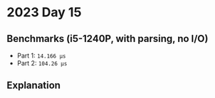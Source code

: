 # 2023 Day 15

## Benchmarks (i5-1240P, with parsing, no I/O)

- Part 1: `14.166 µs`
- Part 2: `104.26 µs`

## Explanation
